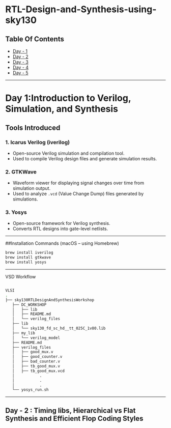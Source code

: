 # RTL-Design-and-Synthesis-using-sky130

## Table Of Contents
- [Day - 1](#day-1-introduction-to-verilog-simulation-and-synthesis)
- [Day - 2](#day-2-timing-libs-hierarchical-vs-flat-synthesis-and-efficient-flop-coding-styles)
- [Day - 3](#day-3-combinational-and-sequential-optimizations)
- [Day - 4](#day-4-gls-blocking-vs-non---blocking-and-synthesis-mismatch)
- [Day - 5](#day-5-optimization-in-synthesis)


---
# Day 1:Introduction to Verilog, Simulation, and Synthesis
## Tools Introduced

### 1. **Icarus Verilog (iverilog)**
- Open-source Verilog simulation and compilation tool.
- Used to compile Verilog design files and generate simulation results.

### 2. **GTKWave**
- Waveform viewer for displaying signal changes over time from simulation output.
- Used to analyze `.vcd` (Value Change Dump) files generated by simulations.

### 3. **Yosys**
- Open-source framework for Verilog synthesis.
- Converts RTL designs into gate-level netlists.

---

##Installation Commands (macOS – using Homebrew)

```bash
brew install iverilog
brew install gtkwave
brew install yosys
```
---
VSD Workflow 

```bash

VLSI
.
├── sky130RTLDesignAndSynthesisWorkshop
   ├── DC_WORKSHOP
   │   ├── lib
   │   ├── README.md
   │   └── verilog_files
   ├── lib
   │   └── sky130_fd_sc_hd__tt_025C_1v80.lib
   ├── my_lib
   │   └── verilog_model
   ├── README.md
   ├── verilog_files
   │   ├── good_mux.v
   │   ├── good_counter.v
   │   ├── bad_counter.v
   │   ├── tb_good_mux.v
   │   ├── tb_good_mux.vcd
   │           .
   │           .
   │           .
   └── yosys_run.sh
```
---

## Day - 2 : Timing libs, Hierarchical vs Flat Synthesis and Efficient Flop Coding Styles


